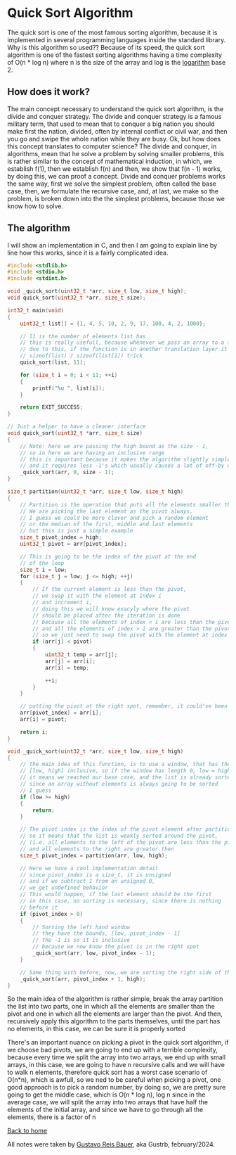 # Quick Sort Algorithm 

The quick sort is one of the most famous sorting algorithm, because it is implemented in several programming languages inside the standard library. Why is this algorithm so used??
Because of its speed, the quick sort algorithm is one of the fastest sorting algorithms having a time complexity of O(n * log n) where n is the size of the array and log is the [logarithm](http://localhost:3000/math/logarithms) base 2.

## How does it work?

The main concept necessary to understand the quick sort algorithm, is the divide and conquer strategy.
The divide and conquer strategy is a famous military term, that used to mean that to conquer a big nation you should make first the nation, divided, often by internal conflict or civil war, and then you go and swipe the whole nation while they are busy.
Ok, but how does this concept translates to computer science? The divide and conquer, in algorithms, mean that he solve a problem by solving smaller problems, this is rather similar to the concept of mathematical induction, in which, we establish f(1), then we establish f(n) and then, we show that f(n - 1) works, by doing this, we can proof a concept.
Divide and conquer problems works the same way, first we solve the simplest problem, often called the base case, then, we formulate the recursive case, and, at last, we make so the problem, is broken down into the the simplest problems, because those we know how to solve.

## The algorithm

I will show an implementation in C, and then I am going to explain line by line how this works, since it is a fairly complicated idea.

```c
#include <stdlib.h>
#include <stdio.h>
#include <stdint.h>

void _quick_sort(uint32_t *arr, size_t low, size_t high);
void quick_sort(uint32_t *arr, size_t size);

int32_t main(void)
{
    uint32_t list[] = {1, 4, 5, 10, 2, 9, 17, 100, 4, 2, 1000};

    // 11 is the number of elements list has
    // this is really usefull, because whenever we pass an array to a function, it decays as a pointer
    // due to this, if the function is in another translation layer it won't be able to know, so it can do the 
    // sizeof(list) / sizeof(list[1]) trick
    quick_sort(list, 11);

    for (size_t i = 0; i < 11; ++i)
    {
        printf("%u ", list[i]);
    }

    return EXIT_SUCCESS;
}

// Just a helper to have a cleaner interface
void quick_sort(uint32_t *arr, size_t size)
{
    // Note: here we are passing the high bound as the size - 1,
    // so in here we are having an inclusive range
    // this is important because it makes the algorithm slightly simpler
    // and it requires less -1's which usually causes a lot of off-by one mistakes
    _quick_sort(arr, 0, size - 1);
}

size_t partition(uint32_t *arr, size_t low, size_t high)
{
    // Partition is the operation that puts all the elements smaller than the pivot
    // We are picking the last element as the pivot always,
	// I guess we could be more clever and pick a random element
	// or the median of the first, middle and last elements
	// but this is just a simple example
    size_t pivot_index = high;
    uint32_t pivot = arr[pivot_index];

    // This is going to be the index of the pivot at the end
    // of the loop
    size_t i = low;
    for (size_t j = low; j <= high; ++j)
    {
        // If the current element is less than the pivot,
		// we swap it with the element at index i
		// and increment i,
		// doing this we will know exacyly where the pivot
		// should be placed after the iteration is done
		// because all the elements of index < i are less than the pivot
		// and all the elements of index > i are greater than the pivot
		// so we just need to swap the pivot with the element at index i
        if (arr[j] < pivot)
        {
            uint32_t temp = arr[j];
            arr[j] = arr[i];
            arr[i] = temp;

            ++i;
        }
    }

    // putting the pivot at the right spot, remember, it could've been anywhere
    arr[pivot_index] = arr[i];
    arr[i] = pivot;

    return i;
}

void _quick_sort(uint32_t *arr, size_t low, size_t high)
{
    // The main idea of this function, is to use a window, that has the bounds
    // [low, high] inclusive, so if the window has length 0, low = high
    // it means we reached our base case, and the list is already sorted
    // since an array without elements is always going to be sorted
    // I guess
    if (low >= high)
    {
        return;
    }

    // The pivot index is the index of the pivot element after partitioning,
    // so it means that the list is weakly sorted around the pivot,
    // (i.e. all elements to the left of the pivot are less than the pivot)
    // and all elements to the right are greater then
    size_t pivot_index = partition(arr, low, high);

    // Here we have a cool implementation detail
    // since pivot_index is a size_t, it is unsigned
    // and if we subtract 1 from an unsigned 0,
    // we get undefined behavior
    // This would happen, if the last element should be the first
    // in this case, no sorting is necessary, since there is nothing
    // before it
    if (pivot_index > 0)
    {
        // Sorting the left hand window
        // they have the bounds, [low, pivot_index - 1]
        // the -1 is so it is inclusive
        // because we now know the pivot is in the right spot
        _quick_sort(arr, low, pivot_index - 1);
    }

    // Same thing with before, now, we are sorting the right side of the window
    _quick_sort(arr, pivot_index + 1, high);
}
```

So the main idea of the algorithm is rather simple, break the array partition the list into two parts, one in which all the elements are smaller than the pivot and one in which all the elements are larger than the pivot.
And then, recursively apply this algorithm to the parts themselves, until the part has no elements, in this case, we can be sure it is properly sorted

There's an important nuance on picking a pivot in the quick sort algorithm, if we choose bad pivots, we are going to end up with a terrible complexity, because every time we split the array into two arrays, we end up with small arrays, in this case, we are going to have n recursive calls and we will have to walk n elements, therefore quick sort has a worst case scenario of O(n*n), which is awfull, so we ned to be careful when picking a pivot, one good approach is to pick a random number, by doing so, we are pretty sure going to get the middle case, which is O(n * log n), log n since in the average case, we will split the array into two arrays that have half the elements of the initial array, and since we have to go through all the elements, there is a factor of n

[Back to home](http://localhost:3000/index)

All notes were taken by [Gustavo Reis Bauer](https://github.com/Gustrb), aka Gustrb, february/2024.